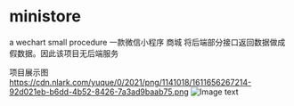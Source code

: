 # ministore
a wechart small procedure
一款微信小程序 商城  将后端部分接口返回数据做成假数据。因此该项目无后端服务

项目展示图
https://cdn.nlark.com/yuque/0/2021/png/1141018/1611656267214-92d021eb-b6dd-4b52-8426-7a3ad9baab75.png
![Image text](https://cdn.nlark.com/yuque/0/2021/png/1141018/1611656267214-92d021eb-b6dd-4b52-8426-7a3ad9baab75.png)
